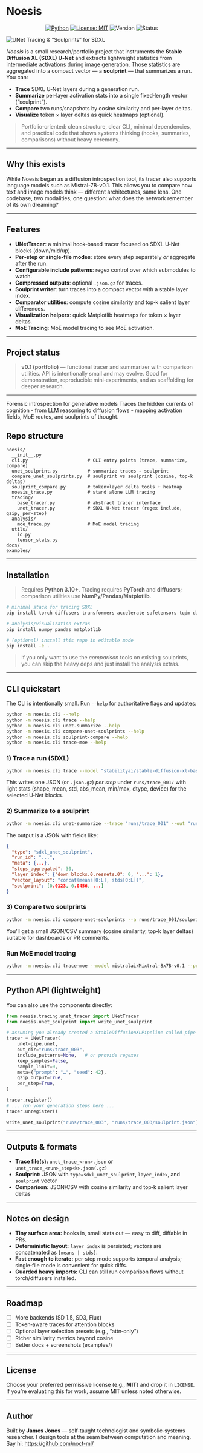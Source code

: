 # Noesis


<p align="center">
  <a href="https://www.python.org/"><img alt="Python" src="https://img.shields.io/badge/Python-3.10%2B-blue?logo=python&logoColor=white"></a>
  <a href="LICENSE"><img alt="License: MIT" src="https://img.shields.io/badge/License-MIT-green.svg"></a>
  <img alt="Version" src="https://img.shields.io/badge/Version-0.1-lightgrey.svg">
  <img alt="Status" src="https://img.shields.io/badge/Portfolio%20Project-✓-purple.svg">
</p>

![UNet Tracing & “Soulprints” for SDXL](./noesis.png)


<p align="center">


_Noesis_ is a small research/portfolio project that instruments the **Stable Diffusion XL (SDXL) U‑Net** and extracts lightweight statistics from intermediate activations during image generation. Those statistics are aggregated into a compact vector — a **soulprint** — that summarizes a run. You can:
- **Trace** SDXL U‑Net layers during a generation run.
- **Summarize** per‑layer activation stats into a single fixed‑length vector (“soulprint”).
- **Compare** two runs/snapshots by cosine similarity and per‑layer deltas.
- **Visualize** token × layer deltas as quick heatmaps (optional).

> Portfolio‑oriented: clean structure, clear CLI, minimal dependencies, and practical code that shows systems thinking (hooks, summaries, comparisons) without heavy ceremony.

---

## Why this exists

While Noesis began as a diffusion introspection tool, its tracer also supports language models such as Mistral-7B-v0.1.
This allows you to compare how text and image models think — different architectures, same lens.
One codebase, two modalities, one question: what does the network remember of its own dreaming?

---

## Features

- **UNetTracer**: a minimal hook‑based tracer focused on SDXL U‑Net blocks (down/mid/up).
- **Per‑step or single‑file modes**: store every step separately _or_ aggregate after the run.
- **Configurable include patterns**: regex control over which submodules to watch.
- **Compressed outputs**: optional `.json.gz` for traces.
- **Soulprint writer**: turn traces into a compact vector with a stable layer index.
- **Comparator utilities**: compute cosine similarity and top‑k salient layer differences.
- **Visualization helpers**: quick Matplotlib heatmaps for token × layer deltas.
- **MoE Tracing**: MoE model tracing to see MoE activation.
---

## Project status

> **v0.1 (portfolio)** — functional tracer and summarizer with comparison utilities. API is intentionally small and may evolve. Good for demonstration, reproducible mini‑experiments, and as scaffolding for deeper research.

---
Forensic introspection for generative models
Traces the hidden currents of cognition - from LLM reasoning to diffusion flows - mapping activation fields, MoE routes, and soulprints of thought.
## Repo structure

```
noesis/
  __init__.py
  cli.py                      # CLI entry points (trace, summarize, compare)
  unet_soulprint.py           # summarize traces → soulprint
  compare_unet_soulprints.py  # soulprint vs soulprint (cosine, top‑k deltas)
  soulprint_compare.py        # token×layer delta tools + heatmap
  noesis_trace.py             # stand alone LLM tracing
  tracing/
    base_tracer.py            # abstract tracer interface
    unet_tracer.py            # SDXL U‑Net tracer (regex include, gzip, per‑step)
  analysis/
    moe_trace.py              # MoE model tracing  
  utils/
    io.py
    tensor_stats.py
docs/
examples/
```

---

## Installation

> Requires **Python 3.10+**. Tracing requires **PyTorch** and **diffusers**; comparison utilities use **NumPy/Pandas/Matplotlib**.

```bash
# minimal stack for tracing SDXL
pip install torch diffusers transformers accelerate safetensors tqdm diffusers[torch]

# analysis/visualization extras
pip install numpy pandas matplotlib

# (optional) install this repo in editable mode
pip install -e .
```

> If you only want to use the _comparison_ tools on existing soulprints, you can skip the heavy deps and just install the analysis extras.

---

## CLI quickstart

The CLI is intentionally small. Run `--help` for authoritative flags and updates:

```bash
python -m noesis.cli --help
python -m noesis.cli trace --help
python -m noesis.cli unet-summarize --help
python -m noesis.cli compare-unet-soulprints --help
python -m noesis.cli soulprint-compare --help
python -m noesis.cli trace-moe --help
```

### 1) Trace a run (SDXL)

```bash
python -m noesis.cli trace --model "stabilityai/stable-diffusion-xl-base-1.0" --prompt "a glass moth in mauve twilight, macro, film grain" --steps 30 --out "runs/trace_001" --per-step --gzip
```

This writes one JSON (or `.json.gz`) _per step_ under `runs/trace_001/` with light stats (shape, mean, std, abs_mean, min/max, dtype, device) for the selected U‑Net blocks.

### 2) Summarize to a soulprint

```bash
python -m noesis.cli unet-summarize --trace "runs/trace_001" --out "runs/trace_001/soulprint.json"
```

The output is a JSON with fields like:

```json
{
  "type": "sdxl_unet_soulprint",
  "run_id": "...",
  "meta": {...},
  "steps_aggregated": 30,
  "layer_index": {"down_blocks.0.resnets.0": 0, "...": 1},
  "vector_layout": "concat(means[0:L], stds[0:L])",
  "soulprint": [0.0123, 0.0456, ...]
}
```

### 3) Compare two soulprints

```bash
python -m noesis.cli compare-unet-soulprints --a runs/trace_001/soulprint.json --b runs/trace_002/soulprint.json --top-k 10
```

You’ll get a small JSON/CSV summary (cosine similarity, top‑k layer deltas) suitable for dashboards or PR comments.


### Run MoE model tracing
```bash
python -m noesis.cli trace-moe --model mistralai/Mixtral-8x7B-v0.1 --prompt "Your prompt here" --out-dir traces
```

---

## Python API (lightweight)

You can also use the components directly:

```python
from noesis.tracing.unet_tracer import UNetTracer
from noesis.unet_soulprint import write_unet_soulprint

# assuming you already created a StableDiffusionXLPipeline called pipe
tracer = UNetTracer(
    unet=pipe.unet,
    out_dir="runs/trace_003",
    include_patterns=None,   # or provide regexes
    keep_samples=False,
    sample_limit=0,
    meta={"prompt": "…", "seed": 42},
    gzip_output=True,
    per_step=True,
)

tracer.register()
# ... run your generation steps here ...
tracer.unregister()

write_unet_soulprint("runs/trace_003", "runs/trace_003/soulprint.json")
```

---

## Outputs & formats

- **Trace file(s):** `unet_trace_<run>.json` or `unet_trace_<run>_step<k>.json(.gz)`
- **Soulprint:** JSON with `type=sdxl_unet_soulprint`, `layer_index`, and `soulprint` vector
- **Comparison:** JSON/CSV with cosine similarity and top‑k salient layer deltas

---

## Notes on design

- **Tiny surface area:** hooks in, small stats out — easy to diff, diffable in PRs.
- **Deterministic layout:** `layer_index` is persisted; vectors are concatenated as `[means | stds]`.
- **Fast enough to iterate:** per‑step mode supports temporal analysis; single‑file mode is convenient for quick diffs.
- **Guarded heavy imports:** CLI can still run comparison flows without torch/diffusers installed.

---

## Roadmap

- [ ] More backends (SD 1.5, SD3, Flux)
- [ ] Token‑aware traces for attention blocks
- [ ] Optional layer selection presets (e.g., “attn‑only”)
- [ ] Richer similarity metrics beyond cosine
- [ ] Better docs + screenshots (examples/)

---

## License

Choose your preferred permissive license (e.g., **MIT**) and drop it in `LICENSE`. If you’re evaluating this for work, assume MIT unless noted otherwise.

---

## Author
Built by **James Jones** — self‑taught technologist and symbolic‑systems researcher. I design tools at the seam between computation and meaning.  
Say hi: https://github.com/noct-ml/

